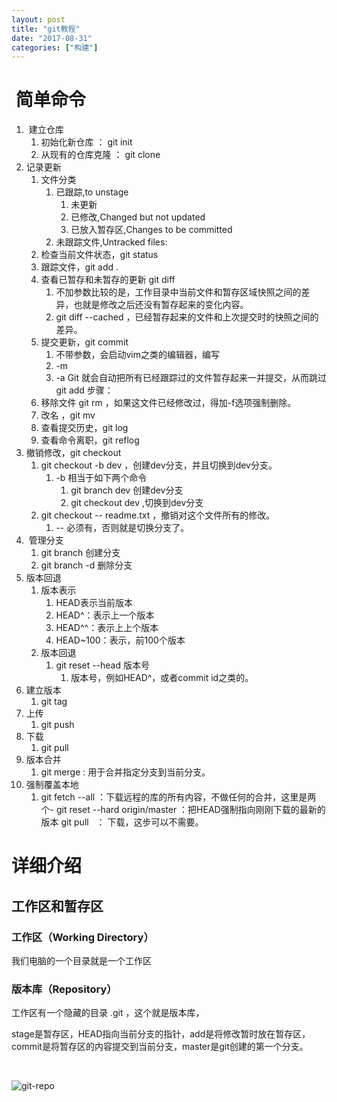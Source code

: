 ```yaml
---
layout: post
title: "git教程"
date: "2017-08-31"
categories: ["构建"]
---
```


#  简单命令

1.  建立仓库
    1. 初始化新仓库 ： git init
    2. 从现有的仓库克隆 ： git clone
2. 记录更新
    1. 文件分类
        1. 已跟踪,to unstage
            1. 未更新
            2. 已修改,Changed but not updated
            3. 已放入暂存区,Changes to be committed
        2. 未跟踪文件,Untracked files:
    2. 检查当前文件状态，git status
    3. 跟踪文件，git add .
    4. 查看已暂存和未暂存的更新 git diff
        1. 不加参数比较的是，工作目录中当前文件和暂存区域快照之间的差异，也就是修改之后还没有暂存起来的变化内容。
        2. git diff --cached ，已经暂存起来的文件和上次提交时的快照之间的差异。
    5. 提交更新，git commit
        1. 不带参数，会启动vim之类的编辑器，编写
        2. \-m
        3. \-a Git 就会自动把所有已经跟踪过的文件暂存起来一并提交，从而跳过 git add 步骤：
    6. 移除文件 git rm ，如果这文件已经修改过，得加-f选项强制删除。
    7. 改名 ，git mv
    8. 查看提交历史，git log
    9. 查看命令离职，git reflog
3. 撤销修改，git checkout
    1. git checkout -b dev ，创建dev分支，并且切换到dev分支。
        1. \-b 相当于如下两个命令
            1. git branch dev 创建dev分支
            2. git checkout dev ,切换到dev分支
    2. git checkout -- readme.txt ，撤销对这个文件所有的修改。
        1. \-- 必须有，否则就是切换分支了。
4.  管理分支
    1. git branch 创建分支
    2. git branch -d 删除分支
5. 版本回退
    1. 版本表示
        1. HEAD表示当前版本
        2. HEAD^：表示上一个版本
        3. HEAD^^：表示上上个版本
        4. HEAD~100：表示，前100个版本
    2. 版本回退
        1. git reset --head 版本号
            1. 版本号，例如HEAD^，或者commit id之类的。
6. 建立版本
    1. git tag
7. 上传
    1. git push
8. 下载
    1. git pull
9. 版本合并
    1. git merge : 用于合并指定分支到当前分支。
10. 强制覆盖本地
    1. git fetch \--all ：下载远程的库的所有内容，不做任何的合并，这里是两个- git reset \--hard origin/master ：把HEAD强制指向刚刚下载的最新的版本 git pull   ： 下载，这步可以不需要。

# 详细介绍

## 工作区和暂存区

### 工作区（Working Directory）

我们电脑的一个目录就是一个工作区

### 版本库（Repository）

工作区有一个隐藏的目录 .git ，这个就是版本库，

stage是暂存区，HEAD指向当前分支的指针，add是将修改暂时放在暂存区，commit是将暂存区的内容提交到当前分支，master是git创建的第一个分支。

 

![git-repo](https://cdn.liaoxuefeng.com/cdn/files/attachments/001384907702917346729e9afbf4127b6dfbae9207af016000/0)
